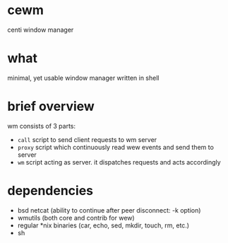 # cewm
centi window manager


# what
minimal, yet usable window manager written in shell

# brief overview
wm consists of 3 parts:
* `call` script to send client requests to wm server
* `proxy` script which continuously read wew events and send
  them to server
* `wm` script acting as server. it dispatches requests and
  acts accordingly

# dependencies
- bsd netcat (ability to continue after peer disconnect: -k option)
- wmutils (both core and contrib for wew)
- regular *nix binaries (car, echo, sed, mkdir, touch, rm, etc.)
- sh
